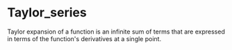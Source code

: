 # Taylor_series
Taylor expansion of a function is an infinite sum of terms that are expressed in terms of the function's derivatives at a single point. 

